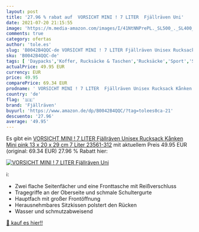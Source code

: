 ```yaml
---
layout: post
title: '27.96 % rabat auf  VORSICHT MINI ! 7 LITER  Fjällräven Uni'
date: 2021-07-20 21:15:55
image: 'https://m.media-amazon.com/images/I/41NtNNPrePL._SL500_._SL400_.jpg'
comments: true
category: ofertas
author: 'tole.es'
slug: 'B0042B4QQC-de VORSICHT MINI ! 7 LITER Fjällräven Unisex Rucksack Kånken...'
sku: 'B0042B4QQC-de'
tags: [ 'Daypacks','Koffer, Rucksäcke & Taschen','Rucksäcke','Sport','Sport & Freizeit','fjällräven', ]
actualPrice: 49.95 EUR
currency: EUR
price: 49.95
comparePrice: 69.34 EUR
prodname: ' VORSICHT MINI ! 7 LITER  Fjällräven Unisex Rucksack Kånken Mini  pink  13 x 20 x 29 cm  7 Liter  23561-312'
country: 'de'
flag: '🇩🇪'
brand: 'Fjällräven'
buyurl: 'https://www.amazon.de/dp/B0042B4QQC/?tag=tolees0ca-21'
descuento: '27.96'
average: '49.95'
---
```


Es gibt ein [ VORSICHT MINI ! 7 LITER  Fjällräven Unisex Rucksack Kånken Mini  pink  13 x 20 x 29 cm  7 Liter  23561-312](https://www.amazon.de/dp/B0042B4QQC/?tag=tolees0ca-21) mit aktuellem Preis 49.95 EUR (original: 69.34 EUR) 27.96 % Rabatt hier:

[![ VORSICHT MINI ! 7 LITER  Fjällräven Uni](https://m.media-amazon.com/images/I/41NtNNPrePL._SL500_._SL400_.jpg)](https://www.amazon.de/dp/B0042B4QQC/?tag=tolees0ca-21)

ℹ️:

- Zwei flache Seitenfächer und eine Fronttasche mit Reißverschluss
- Tragegriffe an der Oberseite und schmale Schultergurte
- Hauptfach mit großer Frontöffnung
- Herausnehmbares Sitzkissen polstert den Rücken
- Wasser und schmutzabweisend

[🛒 kauf es hier!!](https://www.amazon.de/dp/B0042B4QQC/?tag=tolees0ca-21)
